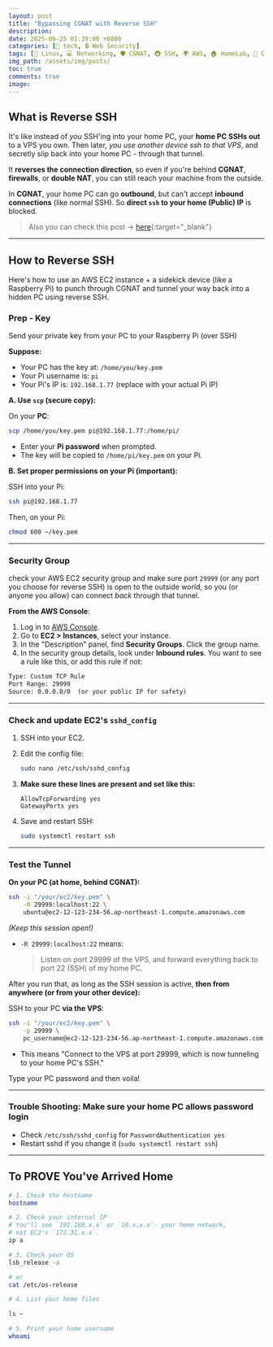 ```yaml
---
layout: post
title: "Bypassing CGNAT with Reverse SSH"
description: 
date: 2025-06-25 01:39:00 +0800
categories: [🤖 tech, 🔒 Web Security]
tags: [🐧 Linux, 💻 Networking, 🛡️ CGNAT, 🚇 SSH, 🌍 AWS, 🏠 HomeLab, 🤖 Cloud, 🌐 Remote-Access]
img_path: /assets/img/posts/
toc: true 
comments: true 
image: 
---
```


## What is Reverse SSH

It's like instead of *you* SSH'ing into your home PC, your **home PC SSHs out** to a VPS you own. Then later, *you use another device ssh to that VPS*, and secretly slip back into your home PC - through that tunnel.

It **reverses the connection direction**, so even if you're behind **CGNAT**, **firewalls**, or **double NAT**, you can still reach your machine from the outside.

In **CGNAT**, your home PC can go **outbound**, but can't accept **inbound connections** (like normal SSH). So **direct `ssh` to your home (Public) IP** is blocked.

> Also you can check this post -> [here](https://kay-a11y.github.io/posts/how-internet-works/#ipv4--shared-ips){:target="_blank"}

---

## How to Reverse SSH

Here's how to use an AWS EC2 instance + a sidekick device (like a Raspberry Pi) to punch through CGNAT and tunnel your way back into a hidden PC using reverse SSH.

### Prep - Key

Send your private key from your PC to your Raspberry Pi (over SSH)

**Suppose:**

* Your PC has the key at: `/home/you/key.pem`
* Your Pi username is: `pi`
* Your Pi's IP is: `192.168.1.77` (replace with your actual Pi IP)

**A. Use `scp` (secure copy):**

On your **PC**:

```bash
scp /home/you/key.pem pi@192.168.1.77:/home/pi/
```

* Enter your **Pi password** when prompted.
* The key will be copied to `/home/pi/key.pem` on your Pi.

**B. Set proper permissions on your Pi (important):**

SSH into your Pi:

```bash
ssh pi@192.168.1.77
```

Then, on your Pi:

```bash
chmod 600 ~/key.pem
```

---

### Security Group

check your AWS EC2 security group and make sure port `29999` (or any port you choose for reverse SSH) is open to the outside world, so you (or anyone you allow) can connect *back* through that tunnel.

**From the AWS Console**:

1. Log in to [AWS Console](https://console.aws.amazon.com/ec2).
2. Go to **EC2 > Instances**, select your instance.
3. In the "Description" panel, find **Security Groups**. Click the group name.
4. In the security group details, look under **Inbound rules**.
You want to see a rule like this, or add this rule if not:

```txt
Type: Custom TCP Rule
Port Range: 29999
Source: 0.0.0.0/0  (or your public IP for safety)
```

---

### Check and update EC2's `sshd_config`

1. SSH into your EC2.

2. Edit the config file:

   ```bash
   sudo nano /etc/ssh/sshd_config
   ```

3. **Make sure these lines are present and set like this:**

   ```
   AllowTcpForwarding yes
   GatewayPorts yes
   ```

4. Save and restart SSH:

   ```bash
   sudo systemctl restart ssh
   ```

---

### Test the Tunnel

**On your PC (at home, behind CGNAT):**

```bash
ssh -i "/your/ec2/key.pem" \
    -R 29999:localhost:22 \
    ubuntu@ec2-12-123-234-56.ap-northeast-1.compute.amazonaws.com
```

*(Keep this session open!)*

* `-R 29999:localhost:22` means:

  > Listen on port 29999 of the VPS, and forward everything back to port 22 (SSH) of my home PC.

After you run that, as long as the SSH session is active, **then from anywhere (or from your other device):**

SSH to your PC **via the VPS**:

```bash
ssh -i "/your/ec2/key.pem" \
    -p 29999 \
    pc_username@ec2-12-123-234-56.ap-northeast-1.compute.amazonaws.com
```

* This means "Connect to the VPS at port 29999, which is now tunneling to your home PC's SSH."

Type your PC password and then voila!

---

### Trouble Shooting: Make sure your home PC allows password login

* Check `/etc/ssh/sshd_config` for `PasswordAuthentication yes`
* Restart sshd if you change it (`sudo systemctl restart ssh`)

---

## To PROVE You've Arrived Home

```bash
# 1. Check the hostname
hostname

# 2. Check your internal IP
# You'll see `192.168.x.x` or `10.x.x.x`- your home network, 
# not EC2's `172.31.x.x`.
ip a 

# 3. Check your OS
lsb_release -a

# or
cat /etc/os-release

# 4. List your home files

ls ~

# 5. Print your home username
whoami
```